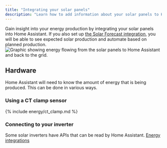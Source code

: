 ```yaml
---
title: "Integrating your solar panels"
description: "Learn how to add information about your solar panels to Home Assistant home energy management."
---
```

Gain insight into your energy production by integrating your solar panels into Home Assistant.
If you also set up [the Solar Forecast integration](/integrations/forecast_solar), you will be able to see expected solar production and automate based on planned production.
<img src='/images/docs/energy/solar.png' alt='Graphic showing energy flowing from the solar panels to Home Assistant and back to the grid.' style='border: 0;box-shadow: none; display: block; max-height: 400px; margin: 0 auto;'>
## Hardware
Home Assistant will need to know the amount of energy that is being produced. This can be done in various ways.
### Using a CT clamp sensor
{% include energy/ct_clamp.md %}
### Connecting to your inverter
Some solar inverters have APIs that can be read by Home Assistant.
[Energy integrations](/integrations/#energy)